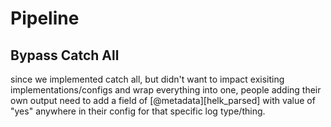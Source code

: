 # Pipeline

## Bypass Catch All

since we implemented catch all, but didn't want to impact exisiting implementations/configs and wrap everything into one,
people adding their own output need to add a field of [@metadata][helk_parsed] with value of "yes" anywhere in their config for that specific log type/thing.